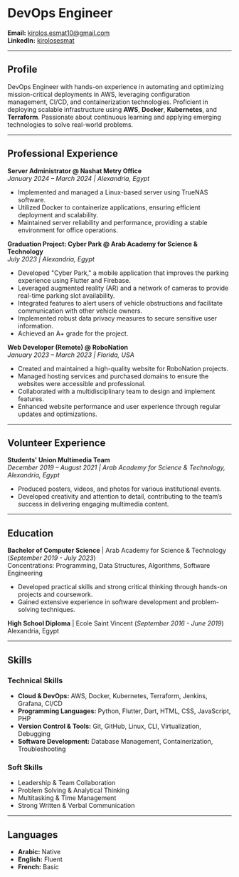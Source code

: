# DevOps Engineer

**Email:** [kirolos.esmat10@gmail.com](mailto:kirolos.esmat10@gmail.com)  
**LinkedIn:** [kirolosesmat](https://www.linkedin.com/in/kirolosesmat)  

---

## Profile

DevOps Engineer with hands-on experience in automating and optimizing mission-critical deployments in AWS, leveraging configuration management, CI/CD, and containerization technologies. Proficient in deploying scalable infrastructure using **AWS**, **Docker**, **Kubernetes**, and **Terraform**. Passionate about continuous learning and applying emerging technologies to solve real-world problems.

---

## Professional Experience

**Server Administrator @ Nashat Metry Office**  
_January 2024 – March 2024 | Alexandria, Egypt_  
- Implemented and managed a Linux-based server using TrueNAS software.
- Utilized Docker to containerize applications, ensuring efficient deployment and scalability.
- Maintained server reliability and performance, providing a stable environment for office operations.

**Graduation Project: Cyber Park @ Arab Academy for Science & Technology**  
_July 2023 | Alexandria, Egypt_  
- Developed "Cyber Park," a mobile application that improves the parking experience using Flutter and Firebase.
- Leveraged augmented reality (AR) and a network of cameras to provide real-time parking slot availability.
- Integrated features to alert users of vehicle obstructions and facilitate communication with other vehicle owners.
- Implemented robust data privacy measures to secure sensitive user information.
- Achieved an A+ grade for the project.

**Web Developer (Remote) @ RoboNation**  
_January 2023 – March 2023 | Florida, USA_  
- Created and maintained a high-quality website for RoboNation projects.
- Managed hosting services and purchased domains to ensure the websites were accessible and professional.
- Collaborated with a multidisciplinary team to design and implement features.
- Enhanced website performance and user experience through regular updates and optimizations.

---

## Volunteer Experience

**Students' Union Multimedia Team**  
_December 2019 – August 2021 | Arab Academy for Science & Technology, Alexandria, Egypt_  
- Produced posters, videos, and photos for various institutional events.
- Developed creativity and attention to detail, contributing to the team’s success in delivering engaging multimedia content.

---

## Education

**Bachelor of Computer Science** | Arab Academy for Science & Technology (_September 2019 - July 2023_)  
  Concentrations: Programming, Data Structures, Algorithms, Software Engineering  
  - Developed practical skills and strong critical thinking through hands-on projects and coursework.
  - Gained extensive experience in software development and problem-solving techniques.

**High School Diploma** | Ecole Saint Vincent (_September 2016 - June 2019_)  
  Alexandria, Egypt

---

## Skills

### Technical Skills
- **Cloud & DevOps:** AWS, Docker, Kubernetes, Terraform, Jenkins, Grafana, CI/CD
- **Programming Languages:** Python, Flutter, Dart, HTML, CSS, JavaScript, PHP
- **Version Control & Tools:** Git, GitHub, Linux, CLI, Virtualization, Debugging
- **Software Development:** Database Management, Containerization, Troubleshooting

### Soft Skills
- Leadership & Team Collaboration  
- Problem Solving & Analytical Thinking  
- Multitasking & Time Management  
- Strong Written & Verbal Communication

---

## Languages

- **Arabic:** Native  
- **English:** Fluent  
- **French:** Basic
